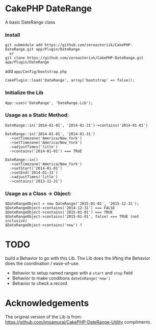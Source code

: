 # CakePHP DateRange

A basic DateRange class

### Install

    git submodule add https://github.com/zeroasterisk/CakePHP-DateRange.git app/Plugin/DateRange
	  or
    git clone https://github.com/zeroasterisk/CakePHP-DateRange.git app/Plugin/DateRange

add `app/Config/bootstrap.php`

    CakePlugin::load('DateRange', array('bootstrap' => false));

### Initialize the Lib

    App::uses('DateRange', 'DateRange.Lib');

### Usage as a Static Method:

    DateRange::in('2014-01-01', '2014-01-31')->contains('2014-01-01')

    DateRange::in('2014-01-01', '2014-01-31')
      ->setTimezone('America/New_York')
      ->setTimezone('America/New_York')
      ->adjustTimes('litle')
      ->contains('2014-01-01') === TRUE

    DateRange::in()
      ->setTimezone('America/New_York')
      ->setStart('2014-01-01')
      ->setEnd('2014-01-31')
      ->adjustTimes('litle')
      ->contains('2013-12-31')

### Usage as a Class -> Object:

    $DateRangeObject = new DateRange('2015-01-01', '2015-12-31');
    $DateRangeObject->contains('2014-12-31') === FALSE
    $DateRangeObject->contains('2015-01-01') === TRUE
    $DateRangeObject->contains('2015-01-01', false) === TRUE (not inclusive)
    $DateRangeObject->contains('now') ?

# TODO

build a Behavior to go with this Lib.
The Lib does the lifting the Behavior does the coordination / ease-of-use.

* Behavior to setup named ranges with a `start` and `stop` field
* Behavior to make conditions `dateInRange('now')`
* Behavior to check a record

# Acknowledgements

The original version of the Lib is from:
  https://github.com/imsamurai/CakePHP-DateRange-Utility
    compliments.

